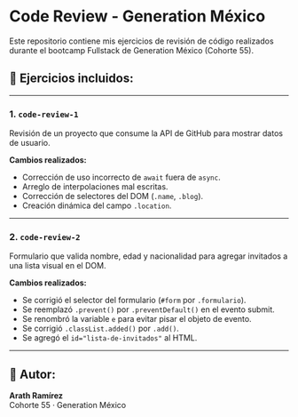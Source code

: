 # Code Review - Generation México

Este repositorio contiene mis ejercicios de revisión de código realizados durante el bootcamp Fullstack de Generation México (Cohorte 55).

## 📂 Ejercicios incluidos:

---

### 1. `code-review-1`
Revisión de un proyecto que consume la API de GitHub para mostrar datos de usuario.

**Cambios realizados:**
- Corrección de uso incorrecto de `await` fuera de `async`.
- Arreglo de interpolaciones mal escritas.
- Corrección de selectores del DOM (`.name`, `.blog`).
- Creación dinámica del campo `.location`.

---

### 2. `code-review-2`
Formulario que valida nombre, edad y nacionalidad para agregar invitados a una lista visual en el DOM.

**Cambios realizados:**
- Se corrigió el selector del formulario (`#form` por `.formulario`).
- Se reemplazó `.prevent()` por `.preventDefault()` en el evento submit.
- Se renombró la variable `e` para evitar pisar el objeto de evento.
- Se corrigió `.classList.added()` por `.add()`.
- Se agregó el `id="lista-de-invitados"` al HTML.

---

## 👤 Autor:
**Arath Ramírez**  
Cohorte 55 · Generation México
